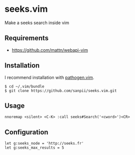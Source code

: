 # seeks.vim

Make a seeks search inside vim

## Requirements

* https://github.com/mattn/webapi-vim

## Installation

I recommend installation with [pathogen.vim](https://github.com/tpope/vim-pathogen).

    $ cd ~/.vim/bundle
    $ git clone https://github.com/sanpii/seeks.vim.git

## Usage

    nnoremap <silent> <C-K> :call seeks#Search('<cword>')<CR>

## Configuration

    let g:seeks_node = 'http://seeks.fr'
    let g:seeks_max_results = 5
